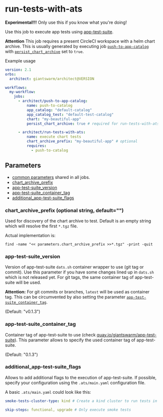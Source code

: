 # run-tests-with-ats

**Experimental!!!** Only use this if you know what you're doing!

Use this job to execute app tests using [app-test-suite](https://github.com/giantswarm/app-test-suite).

**Attention** This job requires a present CircleCI workspace with a helm chart archive.
This is usually generated by executing job [`push-to-app-catalog`](./push-to-app-catalog.md) with [`persist_chart_archive`](./push-to-app-catalog.md#persist_chart_archive-boolean-defaultfalse) set to `true`.

Example usage

```yaml
version: 2.1
orbs:
  architect: giantswarm/architect@VERSION

workflows:
  my-workflow:
    jobs:
      - architect/push-to-app-catalog:
          name: push-to-catalog
          app_catalog: "default-catalog"
          app_catalog_test: "default-test-catalog"
          chart: "my-beautiful-app"
          persist_chart_archive: true # required for run-tests-with-ats

      - architect/run-tests-with-ats:
          name: execute chart tests
          chart_archive_prefix: "my-beautiful-app" # optional
          requires:
            - push-to-catalog
```

## Parameters

- [common parameters](common.md#parameters) shared in all jobs.
- [chart_archive_prefix](#chart_archive_prefix-optional-string-default)
- [app-test-suite_version](#app-test-suite_version)
- [app-test-suite_container_tag](#app-test-suite_container_tag)
- [additional_app-test-suite_flags](#additional_app-test-suite_flags)

### chart_archive_prefix (optional string, default="")

Used for discovery of the chart archive to test. Default is an empty string which will resolve the first `*.tgz` file.

Actual implementation is:

```
find -name "<< parameters.chart_archive_prefix >>*.tgz" -print -quit
```

### app-test-suite_version

Version of app-test-suite `dats.sh` container wrapper to use (git tag or commit).
Use this parameter if you have some changes lined up in `dats.sh` which is not released yet.
For git tags, the same container tag of app-test-suite will be used.

**Attention:** For git commits or branches, `latest` will be used as container tag.
This can be circumvented by also setting the parameter [`app-test-suite_container_tag`](#app-test-suite_container_tag).

(Default: "v0.1.3")

### app-test-suite_container_tag

Container tag of app-test-suite to use (check [quay.io/giantswarm/app-test-suite](https://quay.io/giantswarm/app-test-suite)).
This parameter allows to specify the used container tag of app-test-suite.

(Default: "0.1.3")

### additional_app-test-suite_flags

Allows to add additional flags to the execution of app-test-suite.
If possible, specify your configuration using the `.ats/main.yaml` configuration file.

A basic `.ats/main.yaml` could look like this:

```yaml
smoke-tests-cluster-type: kind # Create a kind cluster to run tests in

skip-steps: functional, upgrade # Only execute smoke tests
````
